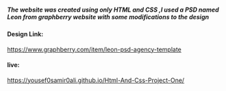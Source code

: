 ##### The website was created using only HTML and CSS ,I used a PSD named Leon from graphberry website with some modifications to the design
#### Design Link:
https://www.graphberry.com/item/leon-psd-agency-template
#### live:
https://yousef0samir0ali.github.io/Html-And-Css-Project-One/
